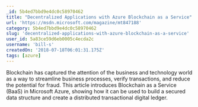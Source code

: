 ```yaml
---
_id: 5b4ed7bbd9e4dc0c58970462
title: "Decentralized Applications with Azure Blockchain as a Service"
url: 'https://msdn.microsoft.com/magazine/mt847188'
category: 5b4ed7bbd9e4dc0c58970462
slug: 'decentralized-applications-with-azure-blockchain-as-a-service'
user_id: 5a83ce59d6eb0005c4ecda2c
username: 'bill-s'
createdOn: '2018-07-18T06:01:31.175Z'
tags: [azure]
---
```


Blockchain has captured the attention of the business and technology world as a way to streamline business processes, verify transactions, and reduce the potential for fraud. This article introduces Blockchain as a Service (BaaS) in Microsoft Azure, showing how it can be used to build a secured data structure and create a distributed transactional digital ledger.


